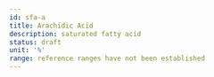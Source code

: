 ```yaml
---
id: sfa-a
title: Arachidic Acid
description: saturated fatty acid
status: draft
unit: '%'
range: reference ranges have not been established
---
```


